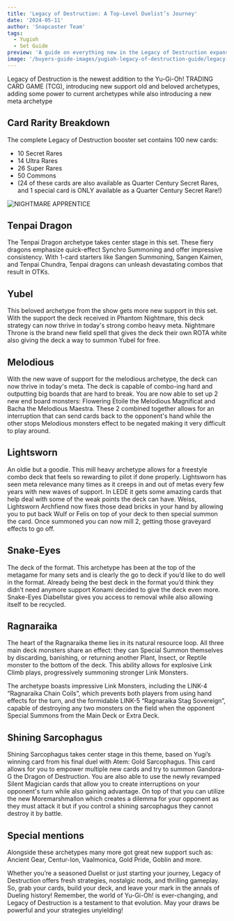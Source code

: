 ```yaml
---
title: 'Legacy of Destruction: A Top-Level Duelist’s Journey'
date: '2024-05-11'
author: 'Snapcaster Team'
tags:
  - Yugioh
  - Set Guide
preview: 'A guide on everything new in the Legacy of Destruction expansion'
image: '/buyers-guide-images/yugioh-legacy-of-destruction-guide/legacy-of-destruction-banner.png'
---
```


Legacy of Destruction is the newest addition to the Yu-Gi-Oh! TRADING CARD GAME (TCG), introducing new support old and beloved archetypes, adding some power to current archetypes while also introducing a new meta archetype

## Card Rarity Breakdown

The complete Legacy of Destruction booster set contains 100 new cards:

- 10 Secret Rares
- 14 Ultra Rares
- 26 Super Rares
- 50 Commons
- (24 of these cards are also available as Quarter Century Secret Rares, and 1 special card is ONLY available as a Quarter Century Secret Rare!)

![NIGHTMARE APPRENTICE](/buyers-guide-images/yugioh-legacy-of-destruction-guide/nightmare-apprentice.jpg)

## Tenpai Dragon

The Tenpai Dragon archetype takes center stage in this set. These fiery dragons emphasize quick-effect Synchro Summoning and offer impressive consistency. With 1-card starters like Sangen Summoning, Sangen Kaimen, and Tenpai Chundra, Tenpai dragons can unleash devastating combos that result in OTKs.

## Yubel

This beloved archetype from the show gets more new support in this set. With the support the deck received in Phantom Nightmare, this deck strategy can now thrive in today's strong combo heavy meta. Nightmare Throne is the brand new field spell that gives the deck their own ROTA white also giving the deck a way to summon Yubel for free.

## Melodious

With the new wave of support for the melodious archetype, the deck can now thrive in today's meta. The deck is capable of combo-ing hard and outputting big boards that are hard to break. You are now able to set up 2 new end board monsters: Flowering Etoile the Melodious Magnificat and Bacha the Melodious Maestra. These 2 combined together allows for an interruption that can send cards back to the opponent's hand while the other stops Melodious monsters effect to be negated making it very difficult to play around.

## Lightsworn

An oldie but a goodie. This mill heavy archetype allows for a freestyle combo deck that feels so rewarding to pilot if done properly. Lightsworn has seen meta relevance many times as it creeps in and out of metas every few years with new waves of support. In LEDE it gets some amazing cards that help deal with some of the weak points the deck can have. Weiss, Lightsworn Archfiend now fixes those dead bricks in your hand by allowing you to put back Wulf or Felis on top of your deck to then special summon the card. Once summoned you can now mill 2, getting those graveyard effects to go off.

## Snake-Eyes

The deck of the format. This archetype has been at the top of the metagame for many sets and is clearly the go to deck if you’d like to do well in the format. Already being the best deck in the format you’d think they didn’t need anymore support Konami decided to give the deck even more. Snake-Eyes Diabellstar gives you access to removal while also allowing itself to be recycled.

## Ragnaraika

The heart of the Ragnaraika theme lies in its natural resource loop. All three main deck monsters share an effect: they can Special Summon themselves by discarding, banishing, or returning another Plant, Insect, or Reptile monster to the bottom of the deck. This ability allows for explosive Link Climb plays, progressively summoning stronger Link Monsters.

The archetype boasts impressive Link Monsters, including the LINK-4 “Ragnaraika Chain Coils”, which prevents both players from using hand effects for the turn, and the formidable LINK-5 “Ragnaraika Stag Sovereign”, capable of destroying any two monsters on the field when the opponent Special Summons from the Main Deck or Extra Deck.

## Shining Sarcophagus

Shining Sarcophagus takes center stage in this theme, based on Yugi’s winning card from his final duel with Atem: Gold Sarcophagus. This card allows for you to empower multiple new cards and try to summon Gandora-G the Dragon of Destruction. You are also able to use the newly revamped Silent Magician cards that allow you to create interruptions on your opponent's turn while also gaining advantage. On top of that you can utilize the new Moremarshmallon which creates a dilemma for your opponent as they must attack it but if you control a shining sarcophagus they cannot destroy it by battle.

## Special mentions

Alongside these archetypes many more got great new support such as: Ancient Gear, Centur-Ion, Vaalmonica, Gold Pride, Goblin and more.

Whether you’re a seasoned Duelist or just starting your journey, Legacy of Destruction offers fresh strategies, nostalgic nods, and thrilling gameplay. So, grab your cards, build your deck, and leave your mark in the annals of Dueling history! Remember, the world of Yu-Gi-Oh! is ever-changing, and Legacy of Destruction is a testament to that evolution. May your draws be powerful and your strategies unyielding!
